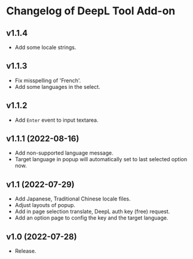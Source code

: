 # Changelog of DeepL Tool Add-on

## v1.1.4
- Add some locale strings.

## v1.1.3
- Fix misspelling of 'French'.
- Add some languages in the select.

## v1.1.2
- Add `Enter` event to input textarea.

## v1.1.1 (2022-08-16)
- Add non-supported language message.
- Target language in popup will automatically set to last selected option now.

## v1.1 (2022-07-29)
- Add Japanese, Traditional Chinese locale files.
- Adjust layouts of popup.
- Add in page selection translate, DeepL auth key (free) request.
- Add an option page to config the key and the target language.

## v1.0 (2022-07-28)
- Release.